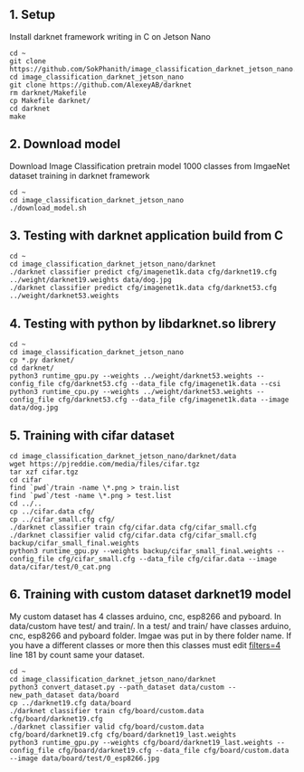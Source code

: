 ## 1. Setup

Install darknet framework writing in C on Jetson Nano 

    cd ~
    git clone https://github.com/SokPhanith/image_classification_darknet_jetson_nano.git
    cd image_classification_darknet_jetson_nano
    git clone https://github.com/AlexeyAB/darknet
    rm darknet/Makefile
    cp Makefile darknet/
    cd darknet
    make
   
## 2. Download model 

Download Image Classification pretrain model 1000 classes from ImgaeNet dataset training in darknet framework

    cd ~
    cd image_classification_darknet_jetson_nano
    ./download_model.sh

## 3. Testing with darknet application build from C

    cd ~
    cd image_classification_darknet_jetson_nano/darknet
    ./darknet classifier predict cfg/imagenet1k.data cfg/darknet19.cfg ../weight/darknet19.weights data/dog.jpg
    ./darknet classifier predict cfg/imagenet1k.data cfg/darknet53.cfg ../weight/darknet53.weights

## 4. Testing with python by libdarknet.so librery

    cd ~
    cd image_classification_darknet_jetson_nano
    cp *.py darknet/
    cd darknet/
    python3 runtime_gpu.py --weights ../weight/darknet53.weights --config_file cfg/darknet53.cfg --data_file cfg/imagenet1k.data --csi
    python3 runtime_cpu.py --weights ../weight/darknet53.weights --config_file cfg/darknet53.cfg --data_file cfg/imagenet1k.data --image data/dog.jpg

## 5. Training with cifar dataset
    
    cd image_classification_darknet_jetson_nano/darknet/data
    wget https://pjreddie.com/media/files/cifar.tgz
    tar xzf cifar.tgz
    cd cifar
    find `pwd`/train -name \*.png > train.list
    find `pwd`/test -name \*.png > test.list
    cd ../..
    cp ../cifar.data cfg/
    cp ../cifar_small.cfg cfg/
    ./darknet classifier train cfg/cifar.data cfg/cifar_small.cfg
    ./darknet classifier valid cfg/cifar.data cfg/cifar_small.cfg backup/cifar_small_final.weights
    python3 runtime_gpu.py --weights backup/cifar_small_final.weights --config_file cfg/cifar_small.cfg --data_file cfg/cifar.data --image data/cifar/test/0_cat.png

## 6. Training with custom dataset darknet19 model

My custom dataset has 4 classes arduino, cnc, esp8266 and pyboard. In data/custom have test/ and train/. In a test/ and train/ have classes arduino, cnc, esp8266 and pyboard folder. Imgae was put in by there folder name.
If you have a different classes or more then this classes must edit [filters=4](https://github.com/SokPhanith/image_classification_darknet_jetson_nano/blob/main/darknet19.cfg) line 181 by count same your dataset.
    
    cd ~
    cd image_classification_darknet_jetson_nano/darknet
    python3 convert_dataset.py --path_dataset data/custom --new_path_dataset data/board
    cp ../darknet19.cfg data/board
    ./darknet classifier train cfg/board/custom.data cfg/board/darknet19.cfg
    ./darknet classifier valid cfg/board/custom.data cfg/board/darknet19.cfg cfg/board/darknet19_last.weights
    python3 runtime_gpu.py --weights cfg/board/darknet19_last.weights --config_file cfg/board/darknet19.cfg --data_file cfg/board/custom.data --image data/board/test/0_esp8266.jpg    
 
    
